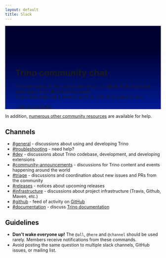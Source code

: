 ```yaml
---
layout: default
title: Slack
---
```


<div class="jumbotron card card-image" style="background-image: linear-gradient(to top, #001C93 0%, #000033 70%);background-size:cover;padding:6rem 2rem 0rem;">
  <div class="text-white text-center py-5 px-4">
    <div>
        <h1>Trino community chat</h1>
        <p class="lead">
        The community is very active and helpful on Slack,
        with users and developers from all around the world.<br/>
        If you need help using or running Trino, this is the place to ask.</p>
        <p>
        <a class="btn btn-pink btn-lg" href="{{site.slack_join}}"><i class="fab fa-slack"></i>&nbsp;&nbsp;Join us on Slack</a>
        </p>
    </div>
  </div>
</div>

<div class="container spacer-60">
  <div class="col-md-12">

  <div markdown="1" class="leftcol widecol">

In addition, [numerous other community resources](./download.html) are
available for help.

## Channels

* [#general](https://{{site.slack_fqdn}}/messages/CFLB9AMBN) - discussions about using and developing Trino
* [#troubleshooting](https://{{site.slack_fqdn}}/messages/CGB0QHWSW) - need help?
* [#dev](https://{{site.slack_fqdn}}/archives/CP1MUNEUX) - discussions about Trino codebase, development, and developing extensions
* [#community-announcements](https://{{site.slack_fqdn}}/messages/CFQAMGRQE) - discussions for Trino content and events happening around the world
* [#triage](https://{{site.slack_fqdn}}/messages/CFP4810CV) - discussions and coordination about new issues and PRs from the community
* [#releases](https://{{site.slack_fqdn}}/messages/CFP480UKX) - notices about upcoming releases
* [#infrastructure](https://{{site.slack_fqdn}}/messages/CFPVDC9JT) - discussions about project infrastructure (Travis, Github, Maven, etc.)
* [#github](https://{{site.slack_fqdn}}/messages/CFN644R4G) - feed of activity on [GitHub]({{site.github_org_url}})
* [#documentation](https://{{site.slack_fqdn}}/messages/C01TEP0HJTH) - discuss [Trino documentation]({{site.url}}/docs/current/)

## Guidelines

* **Don't wake everyone up!** The `@all`, `@here` and `@channel` should be used
  rarely. Members receive notifications from these commands.
* Avoid posting the same question to multiple slack channels, GitHub issues, or
  mailing list.


</div>
</div></div>